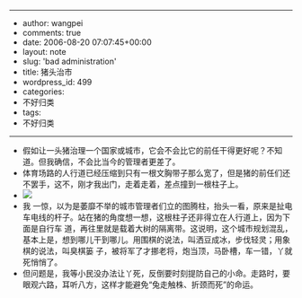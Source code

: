 - --
- author: wangpei
- comments: true
- date: 2006-08-20 07:07:45+00:00
- layout: note
- slug: 'bad administration'
- title: 猪头治市
- wordpress_id: 499
- categories:
- 不好归类
- tags:
- 不好归类
- --
- 假如让一头猪治理一个国家或城市，它会不会比它的前任干得更好呢？不知道。但我确信，不会比当今的管理者更差了。
- 体育场路的人行道已经压缩到只有一根文胸带子那么宽了，但是猪的前任们还不罢手，这不，刚才我出门，走着走着，差点撞到一根柱子上。
- ![](http://static.flickr.com/91/217561447_97976259bc.jpg?v=0)
- 我 一惊，以为是萎靡不举的城市管理者们立的图腾柱，抬头一看，原来是扯电车电线的杆子。站在猪的角度想一想，这根柱子还非得立在人行道上，因为下面是自行车 道，再往里就是载着大树的隔离带。这说明，这个城市规划混乱，基本上是，想到哪儿干到哪儿。用围棋的说法，叫洒豆成冰，步伐轻灵；用象棋的说法，叫臭棋篓 子，被将军了才挪老将，炮当顶，马卧槽，车一错，丫就死悄悄了。
- 但问题是，我等小民没办法让丫死，反倒要时刻提防自己的小命。走路时，要眼观六路，耳听八方，这样才能避免“兔走触株、折颈而死”的命运。
